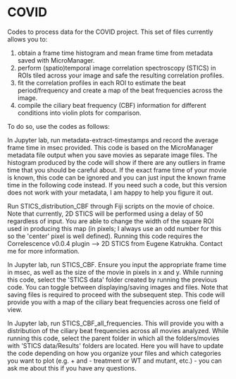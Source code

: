 # COVID

Codes to process data for the COVID project.
This set of files currently allows you to:

1. obtain a frame time histogram and mean frame time from metadata saved with MicroManager.
2. perform (spatio)temporal image correlation spectroscopy (STICS) in ROIs tiled across your image and safe the resulting correlation profiles.
3. fit the correlation profiles in each ROI to estimate the beat period/frequency and create a map of the beat frequencies across the image.
4. compile the ciliary beat frequency (CBF) information for different conditions into violin plots for comparison.

To do so, use the codes as follows:

In Jupyter lab, run metadata-extract-timestamps and record the average frame time in msec provided. This code is based on the MicroManager metadata file output when you save movies as separate image files. The histogram produced by the code will show if there are any outliers in frame time that you should be careful about. If the exact frame time of your movie is known, this code can be ignored and you can just input the known frame time in the following code instead. If you need such a code, but this version does not work with your metadata, I am happy to help you figure it out.

Run STICS_distribution_CBF through Fiji scripts on the movie of choice. Note that currently, 2D STICS will be performed using a delay of 50 regardless of input. You are able to change the width of the square ROI used in producing this map (in pixels; I always use an odd number for this so the 'center' pixel is well defined). Running this code requires the Correlescence v0.0.4 plugin --> 2D STICS from Eugene Katrukha. Contact me for more information.

In Jupyter lab, run STICS_CBF. Ensure you input the appropriate frame time in msec, as well as the size of the movie in pixels in x and y. While running this code, select the 'STICS data' folder created by running the previous code. You can toggle between displaying/saving images and files. Note that saving files is required to proceed with the subsequent step. This code will provide you with a map of the ciliary beat frequencies across one field of view.

In Jupyter lab, run STICS_CBF_all_frequencies. This will provide you with a distribution of the ciliary beat frequencies across all movies analyzed. While running this code, select the parent folder in which all the folders/movies with 'STICS data/Results' folders are located. Here you will have to update the code depending on how you organize your files and which categories you want to plot (e.g. + and - treatment or WT and mutant, etc.) - you can ask me about this if you have any questions.
